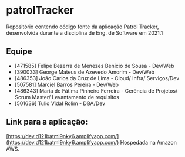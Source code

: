 # patrolTracker

Repositório contendo código fonte da aplicação Patrol Tracker, desenvolvida durante a disciplina de Eng. de Software em 2021.1

## Equipe
- [471585] Felipe Bezerra de Menezes Benício de Sousa - Dev/Web
- [390033] George Mateus de Azevedo Amorim - Dev/Web
- [486353] João Carlos da Cruz de Lima - Cloud/ Infra/ Serviços/Dev
- [507581] Marciel Barros Pereira - Dev/Web
- [486343] Maria de Fátima Pinheiro Ferreira - Gerência de Projetos/ Scrum Master/ Levantamento de requisitos
- [501636] Tulio Vidal Rolim - DBA/Dev

## Link para a aplicação:
[https://dev.d121batml9nky6.amplifyapp.com/](https://dev.d121batml9nky6.amplifyapp.com/)
Hospedada na Amazon AWS.
